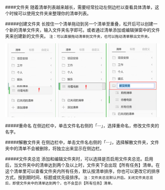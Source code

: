 ####文件夹
随着清单列表越来越长，需要经常拉动左侧边栏以查看具体清单，这个时候可以使用文件夹来整理你的清单列表。

#####创建文件夹
长按住一个清单拖动到另一个清单至重叠，松开后可以创建一个新的清单文件夹，输入文件夹名字即可。或者通过清单添加或编辑弹窗中的文件夹来创建新的文件夹。 
`注：可以直接拖动清单到文件夹，也可以拖动清单移出文件夹。`

![winfolder](win/win4.3/A.jpg)

#####重命名
在侧边栏中，单击文件名右侧的「···」，选择重命名，修改文件夹的名字。

#####解散文件夹
在侧边栏中，单击文件名右侧的「···」，选择解散文件夹，文件夹中的清单不会被删除，将独立出来显示在侧边栏。

#####文件夹总览
添加和编辑文件夹时，可以选择是否启用文件夹总览。启用后，当文件夹中的清单达到两个及以上时，文件夹下会出现【所有任务】清单。在这个清单里可以查看文件夹内所有任务，默认按清单排序，你也可以更改它的排序方式，按到期时间、标题或优先级排序。 
`注：文件夹总览默认开启。关闭文件夹总览后，即使文件夹中的清单达到两个，也不会显示【所有任务】清单。`

